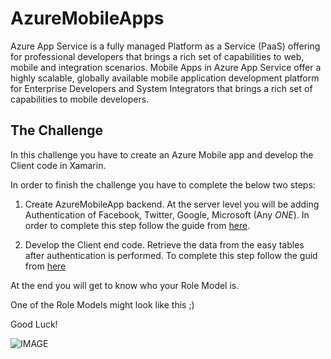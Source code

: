 # AzureMobileApps

Azure App Service is a fully managed Platform as a Service (PaaS) offering for professional developers that brings a rich set of capabilities to web, mobile and integration scenarios. Mobile Apps in Azure App Service offer a highly scalable, globally available mobile application development platform for Enterprise Developers and System Integrators that brings a rich set of capabilities to mobile developers.

## The Challenge
In this challenge you have to create an Azure Mobile app and develop the Client code in Xamarin. 

In order to finish the challenge you have to complete the below two steps:

1. Create AzureMobileApp backend. At the server level you will be adding Authentication of Facebook, Twitter, Google, Microsoft (Any *ONE*).
In order to complete this step follow the guide from [here](/AzureMobileApps/Server.md).

2. Develop the Client end code. Retrieve the data from the easy tables after authentication is performed.
To complete this step follow the guid from [here](/AzureMobileApps/Client.md) 

At the end you will get to know who your Role Model is.

One of the Role Models might look like this ;)

Good Luck! 

![IMAGE](/AzureMobileApps/Images/RoleModel.PNG)

